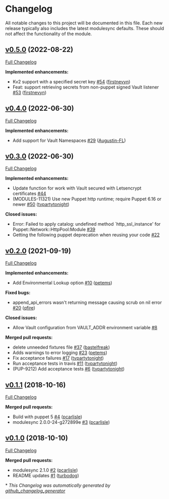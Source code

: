 # Changelog

All notable changes to this project will be documented in this file.
Each new release typically also includes the latest modulesync defaults.
These should not affect the functionality of the module.

## [v0.5.0](https://github.com/voxpupuli/puppet-vault_lookup/tree/v0.5.0) (2022-08-22)

[Full Changelog](https://github.com/voxpupuli/puppet-vault_lookup/compare/v0.4.0...v0.5.0)

**Implemented enhancements:**

- Kv2 support with a specified secret key [\#54](https://github.com/voxpupuli/puppet-vault_lookup/pull/54) ([firstnevyn](https://github.com/firstnevyn))
- Feat: support retrieving secrets from non-puppet signed Vault listener [\#53](https://github.com/voxpupuli/puppet-vault_lookup/pull/53) ([firstnevyn](https://github.com/firstnevyn))

## [v0.4.0](https://github.com/voxpupuli/puppet-vault_lookup/tree/v0.4.0) (2022-06-30)

[Full Changelog](https://github.com/voxpupuli/puppet-vault_lookup/compare/v0.3.0...v0.4.0)

**Implemented enhancements:**

- Add support for Vault Namespaces [\#29](https://github.com/voxpupuli/puppet-vault_lookup/pull/29) ([Augustin-FL](https://github.com/Augustin-FL))

## [v0.3.0](https://github.com/voxpupuli/puppet-vault_lookup/tree/v0.3.0) (2022-06-30)

[Full Changelog](https://github.com/voxpupuli/puppet-vault_lookup/compare/v0.2.0...v0.3.0)

**Implemented enhancements:**

- Update function for work with Vault secured with Letsencrypt certificates [\#44](https://github.com/voxpupuli/puppet-vault_lookup/issues/44)
- \(MODULES-11321\) Use new Puppet http runtime; require Puppet 6.16 or newer [\#50](https://github.com/voxpupuli/puppet-vault_lookup/pull/50) ([tvpartytonight](https://github.com/tvpartytonight))

**Closed issues:**

- Error: Failed to apply catalog: undefined method `http\_ssl\_instance' for Puppet::Network::HttpPool:Module [\#39](https://github.com/voxpupuli/puppet-vault_lookup/issues/39)
- Getting the following puppet deprecation when reusing your code [\#22](https://github.com/voxpupuli/puppet-vault_lookup/issues/22)

## [v0.2.0](https://github.com/voxpupuli/puppet-vault_lookup/tree/v0.2.0) (2021-09-19)

[Full Changelog](https://github.com/voxpupuli/puppet-vault_lookup/compare/v0.1.1...v0.2.0)

**Implemented enhancements:**

- Add Environmental Lookup option [\#10](https://github.com/voxpupuli/puppet-vault_lookup/pull/10) ([petems](https://github.com/petems))

**Fixed bugs:**

- append\_api\_errors wasn't returning message causing scrub on nil error [\#20](https://github.com/voxpupuli/puppet-vault_lookup/pull/20) ([qfire](https://github.com/qfire))

**Closed issues:**

- Allow Vault configuration from VAULT\_ADDR environment variable [\#8](https://github.com/voxpupuli/puppet-vault_lookup/issues/8)

**Merged pull requests:**

- delete unneeded fixtures file [\#37](https://github.com/voxpupuli/puppet-vault_lookup/pull/37) ([bastelfreak](https://github.com/bastelfreak))
- Adds warnings to error logging [\#23](https://github.com/voxpupuli/puppet-vault_lookup/pull/23) ([petems](https://github.com/petems))
- Fix acceptance failures [\#17](https://github.com/voxpupuli/puppet-vault_lookup/pull/17) ([tvpartytonight](https://github.com/tvpartytonight))
- Run acceptance tests in travis [\#11](https://github.com/voxpupuli/puppet-vault_lookup/pull/11) ([tvpartytonight](https://github.com/tvpartytonight))
- \(PUP-9212\) Add acceptance tests [\#6](https://github.com/voxpupuli/puppet-vault_lookup/pull/6) ([tvpartytonight](https://github.com/tvpartytonight))

## [v0.1.1](https://github.com/voxpupuli/puppet-vault_lookup/tree/v0.1.1) (2018-10-16)

[Full Changelog](https://github.com/voxpupuli/puppet-vault_lookup/compare/v0.1.0...v0.1.1)

**Merged pull requests:**

- Build with puppet 5 [\#4](https://github.com/voxpupuli/puppet-vault_lookup/pull/4) ([pcarlisle](https://github.com/pcarlisle))
- modulesync 2.0.0-24-g272899e [\#3](https://github.com/voxpupuli/puppet-vault_lookup/pull/3) ([pcarlisle](https://github.com/pcarlisle))

## [v0.1.0](https://github.com/voxpupuli/puppet-vault_lookup/tree/v0.1.0) (2018-10-10)

[Full Changelog](https://github.com/voxpupuli/puppet-vault_lookup/compare/102b16076768bfdcfbaf3f140aadc808c8e183f6...v0.1.0)

**Merged pull requests:**

- modulesync 2.1.0 [\#2](https://github.com/voxpupuli/puppet-vault_lookup/pull/2) ([pcarlisle](https://github.com/pcarlisle))
- README updates [\#1](https://github.com/voxpupuli/puppet-vault_lookup/pull/1) ([turbodog](https://github.com/turbodog))



\* *This Changelog was automatically generated by [github_changelog_generator](https://github.com/github-changelog-generator/github-changelog-generator)*

